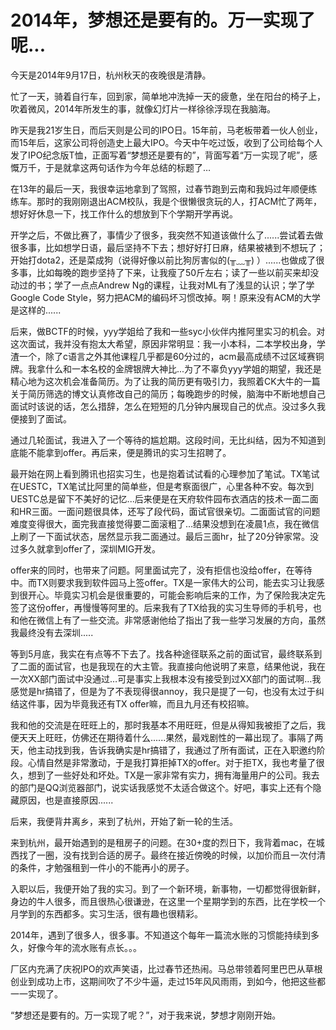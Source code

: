 # 2014年，梦想还是要有的。万一实现了呢...
今天是2014年9月17日，杭州秋天的夜晚很是清静。
   
忙了一天，骑着自行车，回到家，简单地冲洗掉一天的疲惫，坐在阳台的椅子上，吹着微风，2014年所发生的事，就像幻灯片一样徐徐浮现在我脑海。
      
昨天是我21岁生日，而后天则是公司的IPO日。15年前，马老板带着一伙人创业，而15年后，这家公司将创造史上最大IPO。今天中午吃过饭，收到了公司给每个人发了IPO纪念版T恤，正面写着“梦想还是要有的”，背面写着“万一实现了呢”，感慨万千，于是就拿这两句话作为今年总结的标题了…
       
在13年的最后一天，我很幸运地拿到了驾照，过春节跑到云南和我妈过年顺便练练车。那时的我刚刚退出ACM校队，我是个很懒很贪玩的人，打ACM忙了两年，想好好休息一下，找工作什么的想放到下个学期开学再说。
       
开学之后，不做比赛了，事情少了很多，我突然不知道该做什么了......尝试着去做很多事，比如想学日语，最后坚持不下去；想好好打日麻，结果被裱到不想玩了；开始打dota2，还是菜成狗（说得好像以前比狗厉害似的(╥﹏╥) ）......也做成了很多事，比如每晚的跑步坚持了下来，让我瘦了50斤左右；读了一些以前买来却没动过的书；学了一点点Andrew Ng的课程，让我对ML有了浅显的认识；学了学Google Code Style，努力把ACM的编码坏习惯改掉。啊！原来没有ACM的大学是这样的......
       
后来，做BCTF的时候，yyy学姐给了我和一些syc小伙伴内推阿里实习的机会。对这次面试，我并没有抱太大希望，原因非常明显：我一小本科，二本学校出身，学渣一个，除了c语言之外其他课程几乎都是60分过的，acm最高成绩不过区域赛铜牌。我拿什么和一本名校的金牌银牌大神比...为了不辜负yyy学姐的期望，我还是精心地为这次机会准备简历。为了让我的简历更有吸引力，我照着CK大牛的一篇关于简历筛选的博文认真修改自己的简历；每晚跑步的时候，脑海中不断地想自己面试时该说的话，怎么措辞，怎么在短短的几分钟内展现自己的优点。没过多久我便接到了面试。
       
通过几轮面试，我进入了一个等待的尴尬期。这段时间，无比纠结，因为不知道到底能不能拿到offer。再后来，便是腾讯的实习生招聘了。
       
最开始在网上看到腾讯也招实习生，也是抱着试试看的心理参加了笔试。TX笔试在UESTC，TX笔试比阿里的简单些，但是考察面很广，心里各种不安。每次到UESTC总是留下不美好的记忆...后来便是在天府软件园布衣酒店的技术一面二面和HR三面。一面问题很具体，还写了段代码，面试官很亲切。二面面试官的问题难度变得很大，面完我直接觉得要二面滚粗了...结果没想到在凌晨1点，我在微信上刷了一下面试状态，居然显示我二面通过。最后三面hr，扯了20分钟家常。没过多久就拿到offer了，深圳MIG开发。
       
offer来的同时，也带来了问题。阿里面试完了，没有拒信也没给offer，在等待中。而TX则要求我到软件园马上签offer。TX是一家伟大的公司，能去实习让我感到很开心。毕竟实习机会是很重要的，可能会影响后来的工作，为了保险我决定先签了这份offer，再慢慢等阿里的。后来我有了TX给我的实习生导师的手机号，也和他在微信上有了一些交流。非常感谢他给了指出了我一些学习发展的方向，虽然我最终没有去深圳.....
       
等到5月底，我实在有点等不下去了。找各种途径联系之前的面试官，最终联系到了二面的面试官，也是我现在的大主管。我直接向他说明了来意，结果他说，我在一次XX部门面试中没通过…可是事实上我根本没有接受到过XX部门的面试啊…我感觉是hr搞错了，但是为了不表现得很annoy，我只是提了一句，也没有太过于纠结这件事，因为毕竟我还有TX offer嘛，而且九月还有校招嘛。
       
我和他的交流是在旺旺上的，那时我基本不用旺旺，但是从得知我被拒了之后，我便天天上旺旺，仿佛还在期待着什么......果然，最戏剧性的一幕出现了。事隔了两天，他主动找到我，告诉我确实是hr搞错了，我通过了所有面试，正在入职邀约阶段。心情自然是非常激动，于是我打算拒掉TX的offer。对于拒TX，我也考量了很久，想到了一些好处和坏处。TX是一家非常有实力，拥有海量用户的公司。我去的部门是QQ浏览器部门，说实话我感觉不太适合做这个。好吧，事实上还有个隐藏原因，也是直接原因......
       
后来，我便背井离乡，来到了杭州，开始了新一轮的生活。
       
来到杭州，最开始遇到的是租房子的问题。在30+度的烈日下，我背着mac，在城西找了一圈，没有找到合适的房子。最终在接近傍晚的时候，以加价而且一次付清的条件，才勉强租到一件小的不能再小的房子。
       
入职以后，我便开始了我的实习。到了一个新环境，新事物，一切都觉得很新鲜，身边的牛人很多，而且很热心很谦逊，在这里一个星期学到的东西，比在学校一个月学到的东西都多。实习生活，很有趣也很精彩。
       
2014年，遇到了很多人，很多事。不知道这个每年一篇流水账的习惯能持续到多久，好像今年的流水账有点长。。。
       
厂区内充满了庆祝IPO的欢声笑语，比过春节还热闹。马总带领着阿里巴巴从草根创业到成功上市，这期间吹了不少牛逼，走过15年风风雨雨，到如今，他把这些都一一实现了。
       
“梦想还是要有的。万一实现了呢？”，对于我来说，梦想才刚刚开始。